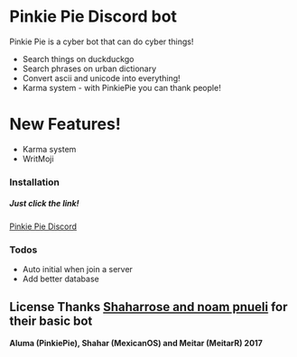 # Pinkie Pie Discord bot

Pinkie Pie is a cyber bot that can do cyber things!
  - Search things on duckduckgo
  - Search phrases on urban dictionary
  - Convert ascii and unicode into everything!
  - Karma system - with PinkiePie you can thank people!

# New Features!

  - Karma system
  - WritMoji

### Installation
##### Just click the link!
[Pinkie Pie Discord](https://discordapp.com/oauth2/authorize?&client_id=342379387997519872&scope=bot&permissions=10)

### Todos
 - Auto initial when join a server
 - Add better database

License
Thanks [Shaharrose and noam pnueli](https://github.com/shaharrose/ScubilDiscord) for their basic bot
----

**Aluma (PinkiePie), Shahar (MexicanOS) and Meitar (MeitarR) 2017**
